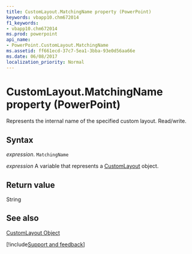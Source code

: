 ```yaml
---
title: CustomLayout.MatchingName property (PowerPoint)
keywords: vbapp10.chm672014
f1_keywords:
- vbapp10.chm672014
ms.prod: powerpoint
api_name:
- PowerPoint.CustomLayout.MatchingName
ms.assetid: ff661ecd-37c7-5ea1-3bba-93e0d56aa66e
ms.date: 06/08/2017
localization_priority: Normal
---
```



# CustomLayout.MatchingName property (PowerPoint)

Represents the internal name of the specified custom layout. Read/write.


## Syntax

_expression_. `MatchingName`

_expression_ A variable that represents a [CustomLayout](PowerPoint.CustomLayout.md) object.


## Return value

String


## See also


[CustomLayout Object](PowerPoint.CustomLayout.md)

[!include[Support and feedback](~/includes/feedback-boilerplate.md)]